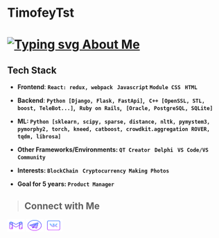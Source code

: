 # TimofeyTst
# <a href="https://git.io/typing-svg"><img src="https://readme-typing-svg.demolab.com?font=Helvetica&pause=1000&color=B511FFE4&vCenter=true&width=450&lines=Hi!+%F0%9F%A5%A5+%E2%A0%80I%60m+Timofey+Starzhevsky;Any+project+should+surprise+others+%F0%9F%93%B8;%F0%9F%91%89+Frontend%2FBackend+developer+" alt="Typing svg About Me" /></a>

## Tech Stack
- **Frontend**: <b> ```React: redux, webpack``` &nbsp; ```Javascript``` ```Module CSS``` &nbsp; ```HTML``` &nbsp; </b><br>

- **Backend**: <b>```Python [Django, Flask, FastApi]```, &nbsp; ```C++ [OpenSSL, STL, boost, TeleBot...]```, &nbsp;  <b> ```Ruby on Rails```, &nbsp; </b> <b>```[Oracle, PostgreSQL, SQLite]```</b> <br>

- **ML**: <b> ```Python [sklearn, scipy, sparse, distance, nltk, pymystem3, pymorphy2, torch, kneed, catboost, crowdkit.aggregation ROVER, tqdm, librosa]``` </b> <br>
  
- **Other Frameworks/Environments**: <b> ```QT Creator``` &nbsp; ```Delphi``` &nbsp; ```VS Code/VS Community``` &nbsp; </b><br>
- **Interests**: <b> ```BlockChain``` &nbsp; ```Cryptocurrency```  &nbsp;```Making Photos``` &nbsp;</b>
- **Goal for 5 years**: <b> ```Product Manager``` &nbsp;


> ## Connect with Me

<a href="mailto:yarik.mist@gmail.com" target="blank"><img src="svg/logo-gmail.svg" alt="TimofeyTst" height="30" width="40"></a>
<a href="https://t.me/Starzhev" target="blank"><img src="svg/logo-telegram.svg" alt="TimofeyTst" height="30" width="40"></a>
<a href="https://vk.com/ad_vokat" target="blank"><img src="svg/logo-vk.svg" alt="TimofeyTst" height="30" width="40"></a>
